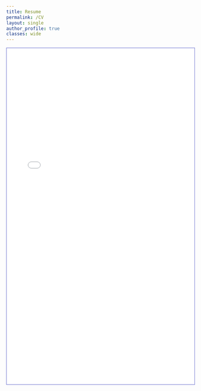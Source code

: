 ```yaml
---
title: Resume
permalink: /CV
layout: single
author_profile: true
classes: wide
---
```


<iframe src="/files/Resume.pdf" width="100%" height="900" style="border:1px solid #666CCC" frameborder="1" scrolling="auto">